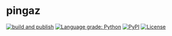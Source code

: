 # pingaz

[![build and publish](https://github.com/lifeofguenter/pingaz/actions/workflows/build-and-publish.yml/badge.svg)](https://github.com/lifeofguenter/pingaz/actions/workflows/build-and-publish.yml)
[![Language grade: Python](https://img.shields.io/lgtm/grade/python/g/lifeofguenter/pingaz.svg?logo=lgtm&logoWidth=18)](https://lgtm.com/projects/g/lifeofguenter/pingaz/context:python)
[![PyPI](https://img.shields.io/pypi/v/pingaz.svg)](https://pypi.org/project/pingaz/)
[![License](https://img.shields.io/github/license/lifeofguenter/pingaz.svg)](LICENSE)
